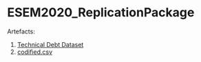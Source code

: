 # ESEM2020_ReplicationPackage

Artefacts:
1. [Technical Debt Dataset](https://github.com/tdresearchgroup/ESEM2020_ReplicationPackage/releases/tag/1.0)
2. [codified.csv](https://github.com/tdresearchgroup/ESEM2020_ReplicationPackage/blob/master/codified.csv)
